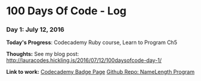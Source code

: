 # 100 Days Of Code - Log

### Day 1: July 12, 2016 

**Today's Progress**: Codecademy Ruby course, Learn to Program Ch5

**Thoughts:** See my blog post: http://lauracodes.hickling.is/2016/07/12/100daysofcode-day-1/

**Link to work:** [Codecademy Badge Page](https://www.codecademy.com/users/CraftyHickling/achievements) [Github Repo: NameLength Program](https://github.com/laulaulazza/Ruby-Practice/blob/master/NameLength.rb)


<!---
### Day 1: June 27, Monday
##### (delete me or comment me out)
**Today's Progress**: I've gone through many exercises on FreeCodeCamp.

**Thoughts** I've recently started coding, and it's a great feeling when I finally solve an algorithm challenge after a lot of attempts and hours spent.

**Link(s) to work**
1. [Find the Longest Word in a String](https://www.freecodecamp.com/challenges/find-the-longest-word-in-a-string)
2. [Title Case a Sentence](https://www.freecodecamp.com/challenges/title-case-a-sentence)
-->
